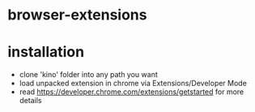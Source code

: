 # browser-extensions

# installation
- clone 'kino' folder into any path you want
- load unpacked extension in chrome via Extensions/Developer Mode
- read https://developer.chrome.com/extensions/getstarted for more details

